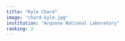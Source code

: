 ```yaml
---
title: "Kyle Chard"
image: "chard-kyle.jpg"
institution: "Argonne National Laboratory"
ranking: 3
---
```

